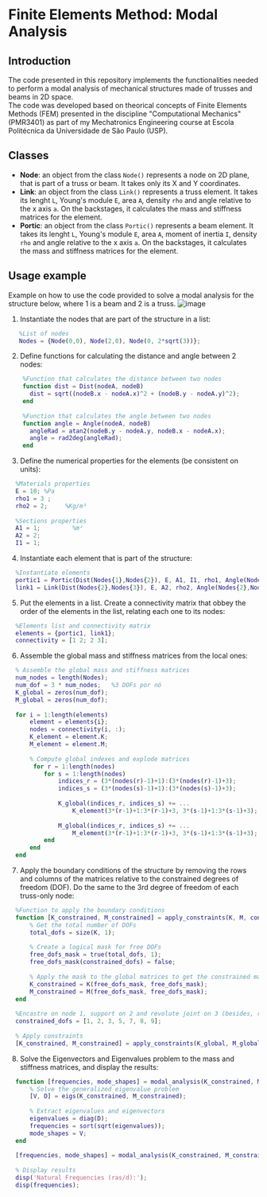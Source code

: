 # Finite Elements Method: Modal Analysis
## Introduction
The code presented in this repository implements the functionalities needed to perform a modal analysis of mechanical structures made of trusses and beams in 2D space.<br>
The code was developed based on theorical concepts of Finite Elements Methods (FEM) presented in the discipline "Computational Mechanics" (PMR3401) as part of my Mechatronics Engineering course at Escola Politécnica da Universidade de São Paulo (USP).

## Classes
- **Node**: an object from the class `Node()` represents a node on 2D plane, that is part of a truss or beam. It takes only its X and Y coordinates.
- **Link**: an object from the class `Link()` represents a truss element. It takes its lenght `L`, Young's module `E`, area `A`, density `rho` and angle relative to the x axis `a`. On the backstages, it calculates the mass and stiffness matrices for the element.
- **Portic**: an object from the class `Portic()` represents a beam element. It takes its lenght `L`, Young's module `E`, area `A`, moment of inertia `I`, density `rho` and angle relative to the x axis `a`. On the backstages, it calculates the mass and stiffness matrices for the element.

## Usage example

Example on how to use the code provided to solve a modal analysis for the structure below, where 1 is a beam and 2 is a truss.
![image](https://github.com/user-attachments/assets/40ac5de0-133e-495f-ad95-e7a7efa4070a)

1. Instantiate the nodes that are part of the structure in a list:
```matlab
   %List of nodes
   Nodes = {Node(0,0), Node(2,0), Node(0, 2*sqrt(3))};
```

2. Define functions for calculating the distance and angle between 2 nodes:
```matlab
    %Function that calculates the distance between two nodes
    function dist = Dist(nodeA, nodeB)
      dist = sqrt((nodeB.x - nodeA.x)^2 + (nodeB.y - nodeA.y)^2);
    end
    
    %Function that calculates the angle between two nodes
    function angle = Angle(nodeA, nodeB)
      angleRad = atan2(nodeB.y - nodeA.y, nodeB.x - nodeA.x);
      angle = rad2deg(angleRad);
    end
```
3. Define the numerical properties for the elements (be consistent on units):
```matlab
  %Materials properties
  E = 10; %Pa
  rho1 = 3 ;
  rho2 = 2;     %Kg/m³
  
  %Sections properties
  A1 = 1;         %m²
  A2 = 2;
  I1 = 1;
```
4. Instantiate each element that is part of the structure:
```matlab
  %Instantiate elements
  portic1 = Portic(Dist(Nodes{1},Nodes{2}), E, A1, I1, rho1, Angle(Nodes{1},Nodes{2}));
  link1 = Link(Dist(Nodes{2},Nodes{3}), E, A2, rho2, Angle(Nodes{2},Nodes{3}));
```

5. Put the elements in a list. Create a connectivity matrix that obbey the order of the elements in the list, relating each one to its nodes:
```matlab
  %Elements list and connectivity matrix
  elements = {portic1, link1};
  connectivity = [1 2; 2 3];
```

6. Assemble the global mass and stiffness matrices from the local ones:
```matlab
  % Assemble the global mass and stiffness matrices
  num_nodes = length(Nodes);
  num_dof = 3 * num_nodes;   %3 DOFs por nó
  K_global = zeros(num_dof);
  M_global = zeros(num_dof);
  
  for i = 1:length(elements)
      element = elements{i};
      nodes = connectivity(i, :);
      K_element = element.K;
      M_element = element.M;
  
      % Compute global indexes and explode matrices
       for r = 1:length(nodes)
          for s = 1:length(nodes)
              indices_r = (3*(nodes(r)-1)+1):(3*(nodes(r)-1)+3);
              indices_s = (3*(nodes(s)-1)+1):(3*(nodes(s)-1)+3);
  
              K_global(indices_r, indices_s) += ...
                  K_element(3*(r-1)+1:3*(r-1)+3, 3*(s-1)+1:3*(s-1)+3);
  
              M_global(indices_r, indices_s) += ...
                  M_element(3*(r-1)+1:3*(r-1)+3, 3*(s-1)+1:3*(s-1)+3);
          end
      end
  end
```

7. Apply the boundary conditions of the structure by removing the rows and columns of the matrices relative to the constrained degrees of freedom (DOF). Do the same to the 3rd degree of freedom of each truss-only node:
```matlab
  %Function to apply the boundary conditions
  function [K_constrained, M_constrained] = apply_constraints(K, M, constrained_dofs)
      % Get the total number of DOFs
      total_dofs = size(K, 1);
  
      % Create a logical mask for free DOFs
      free_dofs_mask = true(total_dofs, 1);
      free_dofs_mask(constrained_dofs) = false;
  
      % Apply the mask to the global matrices to get the constrained matrices
      K_constrained = K(free_dofs_mask, free_dofs_mask);
      M_constrained = M(free_dofs_mask, free_dofs_mask);
  end
  
  %Encastre on node 1, support on 2 and revolute joint on 3 (besides, remove rotation of node 3 since is truss-only)
  constrained_dofs = [1, 2, 3, 5, 7, 8, 9];
  
  % Apply constraints
  [K_constrained, M_constrained] = apply_constraints(K_global, M_global, constrained_dofs);
```
8. Solve the Eigenvectors and Eigenvalues problem to the mass and stiffness matrices, and display the results:
```matlab
  function [frequencies, mode_shapes] = modal_analysis(K_constrained, M_constrained)
      % Solve the generalized eigenvalue problem
      [V, D] = eigs(K_constrained, M_constrained);
  
      % Extract eigenvalues and eigenvectors
      eigenvalues = diag(D);
      frequencies = sort(sqrt(eigenvalues));
      mode_shapes = V;
  end
  
  [frequencies, mode_shapes] = modal_analysis(K_constrained, M_constrained);
  
  % Display results
  disp('Natural Frequencies (ras/d):');
  disp(frequencies);
```



